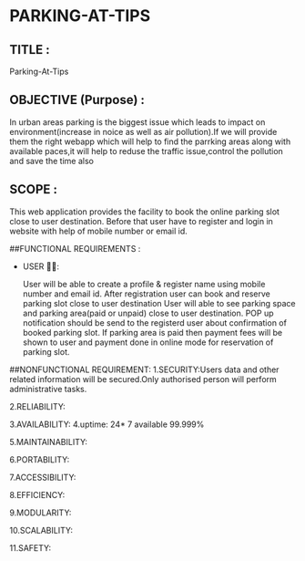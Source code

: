 # PARKING-AT-TIPS
## TITLE :
Parking-At-Tips
## OBJECTIVE (Purpose) :
In urban areas parking is the biggest issue which leads to impact on environment(increase in noice as well as air pollution).If we will provide them the right webapp which will help to find the parrking areas along with available paces,it will help to reduse the traffic issue,control the pollution and save the time also


## SCOPE :
This web application provides the facility to book the online parking slot close to user destination. Before that user have to register and login in website with help of mobile number or email id.


##FUNCTIONAL REQUIREMENTS :
- USER 🙎‍♂️:

  User will be able to create a profile & register name using mobile number and email id.
  After registration user can book and reserve parking slot close to user destination
  User will able to see parking space and parking area(paid or unpaid) close to user destination.
  POP up notification should be send to the registerd user about confirmation of booked parking slot.
  If parking area is paid then payment fees will be shown to user and payment done in online mode for reservation of parking slot.

##NONFUNCTIONAL REQUIREMENT:
1.SECURITY:Users data and other related information will be secured.Only authorised person will perform administrative tasks.

2.RELIABILITY:

3.AVAILABILITY:
4.uptime: 24* 7 available 99.999%

5.MAINTAINABILITY:

6.PORTABILITY:

7.ACCESSIBILITY:

8.EFFICIENCY:

9.MODULARITY:

10.SCALABILITY:

11.SAFETY:


